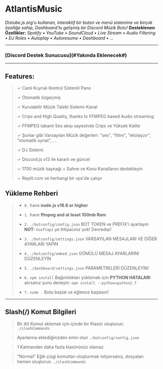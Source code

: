 # AtlantisMusic

*Distube.js.org'u kullanan, interaktif bir buton ve menü sistemine ve birçok özelliğe sahip, Dashboard'lu gelişmiş bir Discord Müzik Botu!*
**Desteklenen Özellikler:** *Spotify • YouTube • SoundCloud • Live Stream • Audio Filtering • DJ Roles • Autoplay • Autoresume • Dashboard • ...*

***

### [**Discord Destek Sunucusu**](#Yakında Eklenecek#)

***

## Features:
> ✓ Canlı Kuyruk Kontrol Sistemli Pano
> 
> ✓ Otomatik özgeçmiş
> 
> ✓ Kurulabilir Müzik Talebi Sistemi-Kanal
> 
> ✓ Crips and High Quality, thanks to FFMPEG based Audio streaming
> 
> ✓ FFMPEG tabanlı Ses akışı sayesinde Crips ve Yüksek Kalite
> 
> ✓ Şunlar gibi Varsayılan Müzik değerleri: "ses", "filtre", "ekolayzır", "otomatik oynat", ...
> 
> ✓ DJ Sistemi
> 
> ✓ Discord.js v13 ile kararlı ve güncel
> 
> ✓ 1700 müzik kaynağı + Sahne ve Konu Kanallarını destekleyin
> 
> ✓ Replit.com ve herhangi bir vps'de çalışır

## Yükleme Rehberi

> 
> - ` 0. ` have **node.js v16.6 or higher**
> 
> - ` 1. ` have **ffmpeg and at least 100mb Ram**
> 
> - ` 2. ` `./botconfig/config.json` BOT TOKEN ve PREFIX'i ayarlayın **NOT:** `ksoftapi` ye ihtiyacınız yok! Devredışı!
> 
> - ` 3. ` `./botconfig/settings.json` VARSAYILAN MESAJLARI VE DİĞER AYARLARI YAPIN
> 
> - ` 4. ` `./botconfig/embed.json` GÖMÜLÜ MESAJ AYARLARINI DÜZENLEYİN
> 
> - ` 5. ` `./dashboard/settings.json` PARAMETRELERİ DÜZENLEYİN!
> 
> - ` 6. ` `npm install` Bağımlılıkları yüklemek için **PYTHON HATALARI** alırsanız şunu deneyin: `npm install --python=python2.7`
> 
> - ` 7. ` `node .` Botu başlat ve eğlence başlasın!

***

## Slash(/) Komut Bilgileri

> Bir Alt Komut eklemek için içinde bir Klasör oluşturun. `./slashCommands`

> Ayarlarına eklediğinizden emin olun `./botconfig/config.json`

> 1 Katmandan daha fazla klasörünüz olamaz

> "Normal" Eğik çizgi komutları oluşturmak istiyorsanız, dosyaları hemen oluşturun. `./slashCommands`

